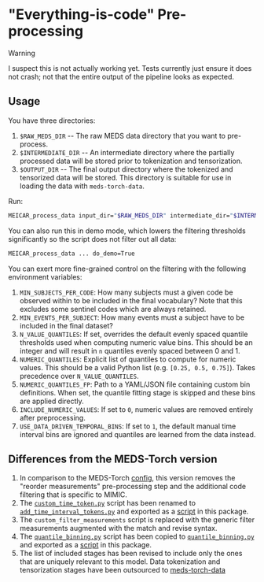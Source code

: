 # "Everything-is-code" Pre-processing

> [!WARNING]
> I suspect this is not actually working yet. Tests currently just ensure it does not crash; not that the
> entire output of the pipeline looks as expected.

## Usage

You have three directories:

1. `$RAW_MEDS_DIR` -- The raw MEDS data directory that you want to pre-process.
2. `$INTERMEDIATE_DIR` -- An intermediate directory where the partially processed data will be stored prior
    to tokenization and tensorization.
3. `$OUTPUT_DIR` -- The final output directory where the tokenized and tensorized data will be stored. This
    directory is suitable for use in loading the data with `meds-torch-data`.

Run:

```bash
MEICAR_process_data input_dir="$RAW_MEDS_DIR" intermediate_dir="$INTERMEDIATE_DIR" output_dir="$OUTPUT_DIR"
```

You can also run this in demo mode, which lowers the filtering thresholds significantly so the script does not
filter out all data:

```bash
MEICAR_process_data ... do_demo=True
```

You can exert more fine-grained control on the filtering with the following environment variables:

1. `MIN_SUBJECTS_PER_CODE`: How many subjects must a given code be observed within to be included in the
    final vocabulary? Note that this excludes some sentinel codes which are always retained.
2. `MIN_EVENTS_PER_SUBJECT`: How many events must a subject have to be included in the final dataset?
3. `N_VALUE_QUANTILES`: If set, overrides the default evenly spaced quantile thresholds used when
    computing numeric value bins. This should be an integer and will result in `n` quantiles evenly spaced
    between 0 and 1.
4. `NUMERIC_QUANTILES`: Explicit list of quantiles to compute for numeric values. This should be a valid
    Python list (e.g. `[0.25, 0.5, 0.75]`). Takes precedence over `N_VALUE_QUANTILES`.
5. `NUMERIC_QUANTILES_FP`: Path to a YAML/JSON file containing custom bin definitions. When set, the
    quantile fitting stage is skipped and these bins are applied directly.
6. `INCLUDE_NUMERIC_VALUES`: If set to `0`, numeric values are removed entirely after preprocessing.
7. `USE_DATA_DRIVEN_TEMPORAL_BINS`: If set to `1`, the default manual time
   interval bins are ignored and quantiles are learned from the data instead.

## Differences from the MEDS-Torch version

1. In comparison to the MEDS-Torch
    [config](https://github.com/Oufattole/meds-torch/blob/d1650ea6152301a9b9bdbd32756337214e5f310f/ZERO_SHOT_TUTORIAL/configs/eic_config.yaml),
    this version removes the "reorder measurements" pre-processing step and the additional code filtering
    that is specific to MIMIC.
2. The
    [`custom_time_token.py`](https://github.com/Oufattole/meds-torch/blob/d1650ea6152301a9b9bdbd32756337214e5f310f/src/meds_torch/utils/custom_time_token.py)
    script has been renamed to
    [`add_time_interval_tokens.py`](src/MEDS_EIC_AR/stages/add_time_interval_tokens.py) and exported as a
    [script](pyproject.toml) in this package.
3. The `custom_filter_measurements` script is replaced with the generic filter measurements augmented with
    the match and revise syntax.
4. The
    [`quantile_binning.py`](https://github.com/Oufattole/meds-torch/blob/d1650ea6152301a9b9bdbd32756337214e5f310f/src/meds_torch/utils/quantile_binning.py)
    script has been copied to
    [`quantile_binning.py`](src/MEDS_EIC_AR/stages/quantile_binning.py) and exported as a
    [script](pyproject.toml) in this package.
5. The list of included stages has been revised to include only the ones that are uniquely relevant to this
    model. Data tokenization and tensorization stages have been outsourced to
    [meds-torch-data](https://meds-torch-data.readthedocs.io/en/latest/)

